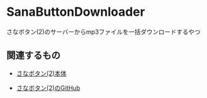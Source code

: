 # SanaButtonDownloader
さなボタン(2)のサーバーからmp3ファイルを一括ダウンロードするやつ
## 関連するもの
- [さなボタン(2)本体](https://www.natorisana.love)

- [さなボタン(2)のGitHub](https://github.com/sanabutton/sanabutton.github.io)
